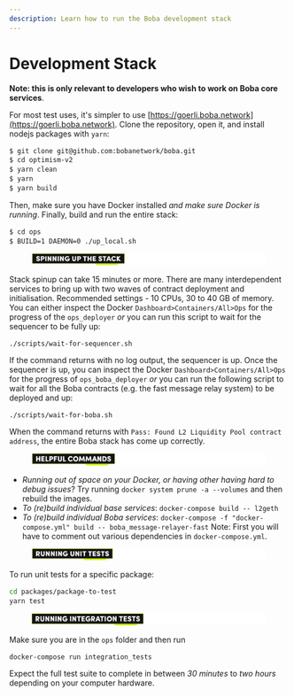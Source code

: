 ```yaml
---
description: Learn how to run the Boba development stack
---
```


# Development Stack

**Note: this is only relevant to developers who wish to work on Boba core services**.

For most test uses, it's simpler to use [https://goerli.boba.network](https://goerli.boba.network). Clone the repository, open it, and install nodejs packages with `yarn`:

```bash
$ git clone git@github.com:bobanetwork/boba.git
$ cd optimism-v2
$ yarn clean
$ yarn
$ yarn build
```

Then, make sure you have Docker installed _and make sure Docker is running_. Finally, build and run the entire stack:

```bash
$ cd ops
$ BUILD=1 DAEMON=0 ./up_local.sh
```



<figure><img src="../../.gitbook/assets/Artboard 1 (7).png" alt=""><figcaption></figcaption></figure>

Stack spinup can take 15 minutes or more. There are many interdependent services to bring up with two waves of contract deployment and initialisation. Recommended settings - 10 CPUs, 30 to 40 GB of memory. You can either inspect the Docker `Dashboard>Containers/All>Ops` for the progress of the `ops_deployer` _or_ you can run this script to wait for the sequencer to be fully up:

```
./scripts/wait-for-sequencer.sh
```

If the command returns with no log output, the sequencer is up. Once the sequencer is up, you can inspect the Docker `Dashboard>Containers/All>Ops` for the progress of `ops_boba_deployer` _or_ you can run the following script to wait for all the Boba contracts (e.g. the fast message relay system) to be deployed and up:

```
./scripts/wait-for-boba.sh
```

When the command returns with `Pass: Found L2 Liquidity Pool contract address`, the entire Boba stack has come up correctly.



<figure><img src="../../.gitbook/assets/Artboard 2 (1).png" alt=""><figcaption></figcaption></figure>

* _Running out of space on your Docker, or having other having hard to debug issues_? Try running `docker system prune -a --volumes` and then rebuild the images.
* _To (re)build individual base services_: `docker-compose build -- l2geth`
* _To (re)build individual Boba services_: `docker-compose -f "docker-compose.yml" build -- boba_message-relayer-fast` Note: First you will have to comment out various dependencies in `docker-compose.yml`.



<figure><img src="../../.gitbook/assets/Artboard 3 (6).png" alt=""><figcaption></figcaption></figure>

To run unit tests for a specific package:

```bash
cd packages/package-to-test
yarn test
```



<figure><img src="../../.gitbook/assets/Artboard 4 (1).png" alt=""><figcaption></figcaption></figure>

Make sure you are in the `ops` folder and then run

```bash
docker-compose run integration_tests
```

Expect the full test suite to complete in between _30 minutes_ to _two hours_ depending on your computer hardware.
